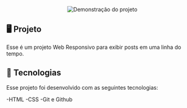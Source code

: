 <p align="center">
<img  src=".github/preview.png" alt="Demonstração do projeto" widht="100%" />
</p>

## 🖥️ Projeto
Esse é um projeto Web Responsivo para exibir posts em uma linha do tempo.

## 🚀 Tecnologias
Esse projeto foi desenvolvido com as seguintes tecnologias:

-HTML
-CSS
-Git e Github
